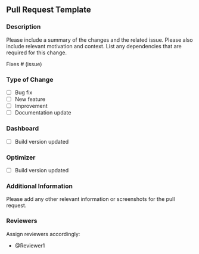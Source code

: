## Pull Request Template

### Description
Please include a summary of the changes and the related issue. Please also include relevant motivation and context. List any dependencies that are required for this change.

Fixes # (issue)

### Type of Change
- [ ] Bug fix
- [ ] New feature
- [ ] Improvement
- [ ] Documentation update

### Dashboard
- [ ] Build version updated

### Optimizer
- [ ] Build version updated

### Additional Information
Please add any other relevant information or screenshots for the pull request.

### Reviewers
Assign reviewers accordingly:
- @Reviewer1
